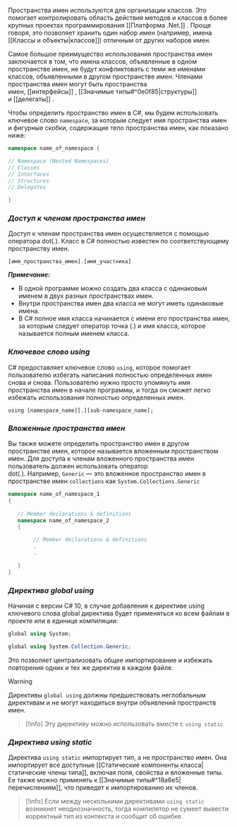 Пространства имен используются для организации классов. Это помогает контролировать область действия методов и классов в более крупных проектах программирования [[Платформа .Net.]] . Проще говоря, это позволяет хранить один набор имен (например, имена [[Классы и объекты|классов]]) отличным от других наборов имен. 

Самое большое преимущество использования пространства имен заключается в том, что имена классов, объявленные в одном пространстве имен, не будут конфликтовать с теми же именами классов, объявленными в другом пространстве имен. 
Членами пространства имен могут быть пространства имен, [[интерфейсы]] , [[Значимые типы#^0e0f85|структуры]] и [[делегаты]] .

Чтобы определить пространство имен в C#, мы будем использовать ключевое слово `namespace`, за которым следует имя пространства имен и фигурные скобки, содержащие тело пространства имен, как показано ниже:

```cs
namespace name_of_namespace {

// Namespace (Nested Namespaces)
// Classes
// Interfaces
// Structures
// Delegates

}
```
### *Доступ к членам пространства имен*

Доступ к членам пространства имен осуществляется с помощью оператора dot(.). Класс в C# полностью известен по соответствующему пространству имен.

`[имя_пространства_имен].[имя_участника]`

***Примечание:***
- В одной программе можно создать два класса с одинаковым именем в двух разных пространствах имен.
- Внутри пространства имен два класса не могут иметь одинаковые имена.
- В C# полное имя класса начинается с имени его пространства имен, за которым следует оператор точка (.) и имя класса, которое называется полным именем класса.

### *Ключевое слово using*

C# предоставляет ключевое слово `using`, которое помогает пользователю избегать написания полностью определенных имен снова и снова. Пользователю нужно просто упомянуть имя пространства имен в начале программы, и тогда он сможет легко избежать использования полностью определенных имен. 

`using [namespace_name][.][sub-namespace_name];`

### *Вложенные пространства имен*

Вы также можете определить пространство имен в другом пространстве имен, которое называется вложенным пространством имен. Для доступа к членам вложенного пространства имен пользователь должен использовать оператор dot(.). Например, `Generic` — это вложенное пространство имен в пространстве имен `collections` как `System.Collections.Generic`
```cs
namespace name_of_namespace_1 
{
   
   // Member declarations & definitions
   namespace name_of_namespace_2 
   {

        // Member declarations & definitions
        .
        .

   }
}
```

### *Директива global using*

Начиная с версии C# 10, в случае добавления к директиве using ключевого слова global директива будет применяться ко всем файлам в проекте или в единице компиляции:

```cs
global using System;

global using System.Collection.Generic;
```


Это позволяет централизовать общее импортирование и избежать повторения одних и тех же директив в каждом файле.

> [!warning]
> Директивы `global using` должны предшествовать неглобальным директивам и не могут находиться внутри объявлений пространств имен. 


> [!info]
> Эту директиву можно использовать вместе с `using static`
> 


### *Директива using static*

Директива `using static` импортирует тип, а не пространство имен. Она импортирует все доступные [[Статические компоненты класса|статические члены типа]], включая поля, свойства и вложенные типы. Ее также можно применять к [[Значимые типы#^18a6e5|перечислениям]], что приведет к импортированию их членов.

> [!info]
> Если между несколькими директивами `using static` возникнет неоднозначность, тогда компилятор не сумеет вывести корректный тип из контекста и сообщит об ошибке.
> 
